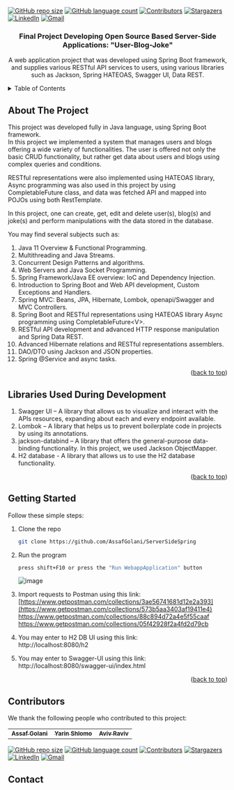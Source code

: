 <div id="top"></div>


<!-- PROJECT SHIELDS -->
[![GitHub repo size][reposize-shield]](#)
[![GitHub language count][languagescount-shield]](#)
[![Contributors][contributors-shield]][contributors-url]
[![Stargazers][stars-shield]][stars-url]
[![LinkedIn][linkedin-shield]][linkedin-url]
[![Gmail][gmail-shield]][gmail-url]

<h3 align="center">Final Project Developing Open Source Based Server-Side Applications: "User-Blog-Joke"</h3>

  <p align="center">
       A web application project that was developed using Spring Boot framework, and supplies various RESTful API services to users, using various libraries such as Jackson, Spring HATEOAS, Swagger UI, Data REST. 
    <br />
</div>

<!-- TABLE OF CONTENTS -->
<details>
  <summary>Table of Contents</summary>
  <ol>
    <li>
      <a href="#about-the-project">About The Project</a>
    </li>
    <li>
      <a href="#libraries-used-during-development">Libraries Used During Development</a>
    </li>
    <li>
      <a href="#getting-started">Getting Started</a>
    </li>
    <li><a href="#contributors">Contributors</a></li>
    <li><a href="#contact">Contact</a></li>
  </ol>
</details>

<!-- ABOUT THE PROJECT -->
## About The Project
This project was developed fully in Java language, using Spring Boot framework. <br>
In this project we implemented a system that manages users and blogs offering a wide variety of functionalities. The user is offered not only the basic CRUD functionality, but rather get data about users and blogs using complex queries and conditions.<br>

RESTful representations were also implemented using HATEOAS library,
Async programming was also used in this project by using CompletableFuture class,
and data was fetched API and mapped into POJOs using both RestTemplate.

In this project, one can create, get, edit and delete user(s), blog(s) and joke(s) and perform manipulations with the data stored in the database.

You may find several subjects such as: <br>
1. Java 11 Overview & Functional Programming. <br>
2. Multithreading and Java Streams. <br>
3. Concurrent Design Patterns and algorithms. <br>
4. Web Servers and Java Socket Programming. <br>
5. Spring Framework/Java EE overview: IoC and Dependency Injection. <br>
6. Introduction to Spring Boot and Web API development, Custom Exceptions and Handlers. <br>
7. Spring MVC: Beans, JPA, Hibernate, Lombok, openapi/Swagger and MVC Controllers. <br>
8. Spring Boot and RESTful representations using HATEOAS library Async programming using CompletableFuture\<V>. <br>
9. RESTful API development and advanced HTTP response manipulation and Spring Data REST. <br>
10. Advanced Hibernate relations and RESTful representations assemblers. <br>
11. DAO/DTO using Jackson and JSON properties. <br>
12. Spring @Service and async tasks. <br>

<p align="right">(<a href="#top">back to top</a>)</p>

## Libraries Used During Development

1. Swagger UI – A library that allows us to visualize and interact with the APIs resources, expanding about each and every endpoint available.
4. Lombok – A library that helps us to prevent boilerplate code in projects by using its annotations.
5. jackson-databind – A library that offers the general-purpose data-binding functionality. In this project, we used Jackson ObjectMapper.
6. H2 database  - A library that allows us to use the H2 database functionality.

<p align="right">(<a href="#top">back to top</a>)</p>

<!-- GETTING STARTED -->
## Getting Started

Follow these simple steps:

1. Clone the repo
   ```sh
   git clone https://github.com/AssafGolani/ServerSideSpring
   ```
2. Run the program
   ```sh
   press shift+F10 or press the "Run WebappApplication" button
   ```
   ![image](https://user-images.githubusercontent.com/62435713/180663523-ff46d032-416e-48c3-b20e-943338671ea9.png) 
3. Import requests to Postman using this link:<br>
[https://www.getpostman.com/collections/3ae56741681d12e2a393](https://www.getpostman.com/collections/573b5aa3403af19411e4)
https://www.getpostman.com/collections/88c894d72a4e5f55caaf
https://www.getpostman.com/collections/05f42928f2a4fd2d79cb

4. You may enter to H2 DB UI using this link:<br>
http://localhost:8080/h2

5. You may enter to Swagger-UI using this link:<br>
http://localhost:8080/swagger-ui/index.html


<p align="right">(<a href="#top">back to top</a>)</p>



## Contributors

We thank the following people who contributed to this project:
<table>
  <tr>
    <td align="center">
      <a href="https://github.com/assafgolani">
        <sub>
          <b>Assaf Golani</b>
        </sub>
      </a>
    </td>
    <td align="center">
      <a href="https://github.com/YarinShlomo">
        <sub>
          <b>Yarin Shlomo</b>
        </sub>
      </a>
    </td>
        <td align="center">
      <a href="https://github.com/aviv555">
        <sub>
          <b>Aviv Raviv</b>
        </sub>
      </a>
    </td>
  </tr>
</table>



<!-- PROJECT SHIELDS -->
[![GitHub repo size][reposize-shield]](#)
[![GitHub language count][languagescount-shield]](#)
[![Contributors][contributors-shield]][contributors-url]
[![Stargazers][stars-shield]][stars-url]
[![LinkedIn][linkedin-shield]][linkedin-url]
[![Gmail][gmail-shield]][gmail-url]


<!-- CONTACT -->
## Contact
[linkedin-url]: https://linkedin.com/in/assaf-golani-2a723a13a
[gmail-shield]: https://img.shields.io/badge/1214assaf@gmail.com-D14836?style=for-the-badge&logo=gmail&logoColor=white
[gmail-url]: mailto:1214assaf@gmail.com


<!-- MARKDOWN LINKS & IMAGES -->
[reposize-shield]: https://img.shields.io/github/repo-size/AssafGolani/ServerSideSpring?style=for-the-badge

[languagescount-shield]: https://img.shields.io/github/languages/count/AssafGolani/ServerSideSpring?style=for-the-badge

[contributors-shield]: https://img.shields.io/github/contributors/AssafGolani/ServerSideSpring.svg?style=for-the-badge

[contributors-url]: https://github.com/AssafGolani/ServerSideSpring/graphs/contributors

[stars-shield]: https://img.shields.io/github/stars/AssafGolani/ServerSideSpring.svg?style=for-the-badge

[stars-url]: https://github.com/AssafGolani/ServerSideSpring/stargazers

[linkedin-shield]: https://img.shields.io/badge/linkedin-%230077B5.svg?style=for-the-badge&logo=linkedin&logoColor=white

[linkedin-url]: https://linkedin.com/in/assaf-golani-2a723a13a

[gmail-shield]: https://img.shields.io/badge/1214assaf@gmail.com-D14836?style=for-the-badge&logo=gmail&logoColor=white

[gmail-url]: mailto:1214assaf@gmail.com

[product-screenshot]: images/screenshot.png
